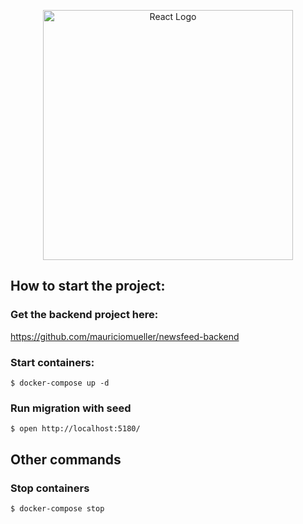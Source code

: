 <p align="center"><img src="https://img.shields.io/badge/React-20232A?style=for-the-badge&logo=react&logoColor=61DAFB" width="400" alt="React Logo"></p>


## How to start the project:

### Get the backend project here:
https://github.com/mauriciomueller/newsfeed-backend

### Start containers:
```
$ docker-compose up -d
```

### Run migration with seed
```
$ open http://localhost:5180/
```

## Other commands

### Stop containers
```
$ docker-compose stop
```